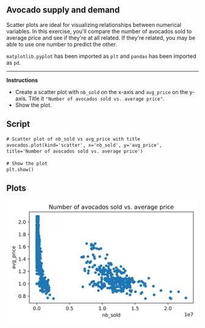 ## Avocado supply and demand

Scatter plots are ideal for visualizing relationships between numerical variables. In this exercise, you'll compare the number of avocados sold to average price and see if they're at all related. If they're related, you may be able to use one number to predict the other.

`matplotlib.pyplot` has been imported as `plt` and `pandas` has been imported as `pd`.

<hr>

**Instructions**

* Create a scatter plot with `nb_sold` on the x-axis and `avg_price` on the y-axis. Title it `"Number of avocados sold vs. average price"`.
* Show the plot.

## Script
```
# Scatter plot of nb_sold vs avg_price with title
avocados.plot(kind='scatter', x='nb_sold', y='avg_price', title='Number of avocados sold vs. average price')

# Show the plot
plt.show()
```

## Plots
![img](index.svg)